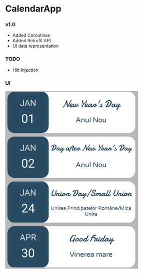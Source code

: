 # CalendarApp

### v1.0
* Added Coroutines
* Added Retrofit API
* UI data representation

### TODO
* Hilt Injection




### UI
![image](Capture.PNG)

